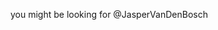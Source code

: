 you might be looking for @JasperVanDenBosch

<!---
ilogue/ilogue is a ✨ special ✨ repository because its `README.md` (this file) appears on your GitHub profile.
You can click the Preview link to take a look at your changes.
--->
